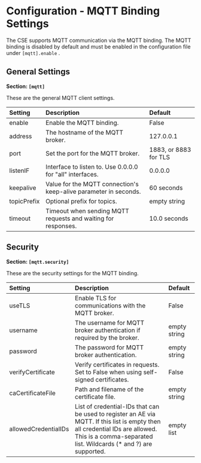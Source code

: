 # Configuration - MQTT Binding Settings

The CSE supports MQTT communication via the MQTT binding. The MQTT binding is disabled by default and must be enabled in the configuration file under `[mqtt].enable` .

##	General Settings

**Section: `[mqtt]`**

These are the general MQTT client settings.

| Setting     | Description                                                      | Default               |
|:------------|:-----------------------------------------------------------------|:----------------------|
| enable      | Enable the MQTT binding.                                         | False                 |
| address     | The hostname of the MQTT broker.                                 | 127.0.0.1             |
| port        | Set the port for the MQTT broker.                                | 1883, or 8883 for TLS |
| listenIF    | Interface to listen to. Use 0.0.0.0 for "all" interfaces.        | 0.0.0.0               |
| keepalive   | Value for the MQTT connection's keep-alive parameter in seconds. | 60 seconds            |
| topicPrefix | Optional prefix for topics.                                      | empty string          |
| timeout     | Timeout when sending MQTT requests and waiting for responses.    | 10.0 seconds          |


## Security

**Section: `[mqtt.security]`**

These are the security settings for the MQTT binding.

| Setting              | Description                                                                                                                                                                                            | Default      |
|:---------------------|:-------------------------------------------------------------------------------------------------------------------------------------------------------------------------------------------------------|:-------------|
| useTLS               | Enable TLS for communications with the MQTT broker.                                                                                                                                                    | False        |
| username             | The username for MQTT broker authentication if required by the broker.                                                                                                                                 | empty string |
| password             | The password for MQTT broker authentication.                                                                                                                                                           | empty string |
| verifyCertificate    | Verify certificates in requests. Set to False when using self-signed certificates.                                                                                                                     | False        |
| caCertificateFile    | Path and filename of the certificate file.                                                                                                                                                             | empty string |
| allowedCredentialIDs | List of credential-IDs that can be used to register an AE via MQTT. If this list is empty then all credential IDs are allowed.<br />This is a comma-separated list. Wildcards (* and ?) are supported. | empty list   |

